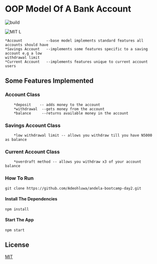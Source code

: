 # OOP Model Of A Bank Account
![build](https://travis-ci.org/Adeohluwa/andela-bootcamp-day2.svg?branch=master)

![MIT L](https://img.shields.io/github/license/mashape/apistatus.svg)
    
    *Account           --base model implements standard features all accounts should have 
    *Savings Account   --implements some features specific to a saving account e.g a low
    withdrawal limit
    *Current Account   --implements features unique to current account users


## Some Features Implemented

  ###  Account Class
        *deposit    -- adds money to the account  
        *withdrawal  --gets money from the account
        *balance     --returns available money in the account

  ###  Savings Account Class
        *low withdrawal limit -- allows you withdraw till you have N5000 as balance
    
  ###  Current Account Class 
        *overdraft method -- allows you withdraw x3 of your account balance

### How To Run

 ``` git clone https://github.com/Adeohluwa/andela-bootcamp-day2.git ```

#### Install The Dependencies

``` npm install ```

#### Start The App

  ``` npm start ```

## License

[MIT](LICENSE.txt)
